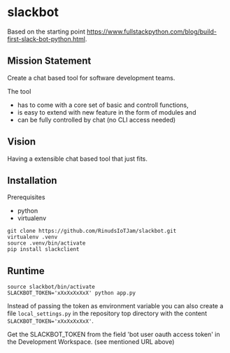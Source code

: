 # slackbot

Based on the starting point 
https://www.fullstackpython.com/blog/build-first-slack-bot-python.html.

## Mission Statement

Create a chat based tool for software development teams.

The tool

- has to come with a core set of basic and controll functions,
- is easy to extend with new feature in the form of modules and
- can be fully controlled by chat (no CLI access needed)

## Vision

Having a extensible chat based tool that just fits. 

## Installation

Prerequisites

- python
- virtualenv 

```
git clone https://github.com/RinudsIoTJam/slackbot.git
virtualenv .venv
source .venv/bin/activate
pip install slackclient
```

## Runtime

```
source slackbot/bin/activate
SLACKBOT_TOKEN='xXxXxXxXxX' python app.py
```

Instead of passing the token as environment variable you can also create a
file `local_settings.py` in the repository top directory with the content
`SLACKBOT_TOKEN='xXxXxXxXxX'`.

Get the SLACKBOT_TOKEN from the field 'bot user oauth access token' in the
Development Workspace. (see mentioned URL above)
